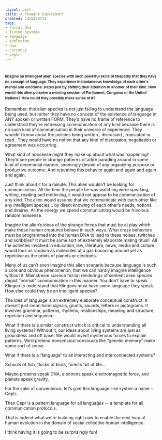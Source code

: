 ```yaml
---
layout: post
title: A Thought Experiment
created: 1415249713
tags:
- social dna
- living systems
- language
- evolution
- dna
- currency
- ceptr
---
```

<h1><span style="font-family: Arial, Helvetica, sans-serif; font-size: 12px; line-height: 1.5;">Imagine an intelligent alien species with such powerful skills of telepathy that they have no concept of language. They experience instantaneous knowledge of each other&rsquo;s mental and emotional states just by shifting their attention to another of their kind. How would this alien perceive a meeting session of Parliament, Congress or the United Nations? How could they possibly make sense of it?</span></h1><p>Remember, this alien species is not just failing to understand the language being used, but rather they have no concept of the existence of language in ANY spoken or written FORM. They&rsquo;d have no frame of reference to understand they&rsquo;re witnessing communication of any kind because there is no such kind of communication in their universe of experience. They wouldn&rsquo;t know about the policies being written , discussed , translated or read . They would have no notion that any kind of discussion, negotiation or agreement was occurring.</p><p>What kind of nonsense might they make up about what was happening? They&rsquo;d see people in strange patterns of attire parading around in some kind of ceremonial manner, seemingly devoid of any organizing purpose or productive outcome. And repeating this behavior again and again and again and again.</p><p>Just think about it for a minute. This alien wouldn&rsquo;t be looking for communication. All the time the people he was watching were speaking, writing, reading and motioning, it would not appear to be communication of any kind. The alien would assume that we communicate with each other like any intelligent species&hellip; by direct knowing of each other&rsquo;s needs, notions and desires. All the energy we spend communicating would be frivolous random nonsense.</p><p>Imagine the alien&rsquo;s ideas of the strange forces that must be at play which make these human creatures behave in such ways. What crazy behaviors must be programmed into the human DNA to lead to these noises, twitches and scribbles? It must be some sort of extremely elaborate mating ritual! &nbsp;All the activities involved in education, law, literature, news, media and culture would look as random as molecules of a gas bouncing around yet as repetitive as the orbits of planets or electrons.</p><p>Many of us can&rsquo;t even imagine this alien scenario because language is such a core and obvious phenomenon, that we can hardly imagine intelligence without it. Mainstream science fiction renderings of sentient alien species depict &ldquo;normal&rdquo; communication in this manner. You don&rsquo;t have to speak Klingon to understand that Klingons must have some language they speak. How else could they be an intelligent species?</p><p>The idea of language is an extremely elaborate conceptual construct. It doesn&rsquo;t just mean hand signals, grunts, sounds, letters or pictograms. It involves grammar, patterns, rhythms, relationships, meaning and structure, repetition and sequence.</p><p>What if there is a similar construct which is critical to understanding all living systems? Without it, our ideas about living systems are just as groundless and off base. We would invent mysterious forces to explain patterns. We&rsquo;d pretend nonsensical constructs like &ldquo;genetic memory&rdquo; make some sort of sense.</p><p>What if there is a &ldquo;language&rdquo; to all interacting and interconnected systems?</p><p>Schools of fish, flocks of birds, forests full of life...</p><p>Maybe proteins speak DNA, electrons speak electromagnetic force, and planets speak gravity,</p><p>For the sake of convenience, let&rsquo;s give this language-like system a name &ndash; Ceptr.</p><p>Then Cepr is a pattern language for all languages -- a template for all communication protocols.</p><p>That is indeed what we&#39;re building right now to enable the next leap of human evolution in the domain of social collective human intelligence.&nbsp;</p><p>I think having it is going to be surprisingly fun!</p>

